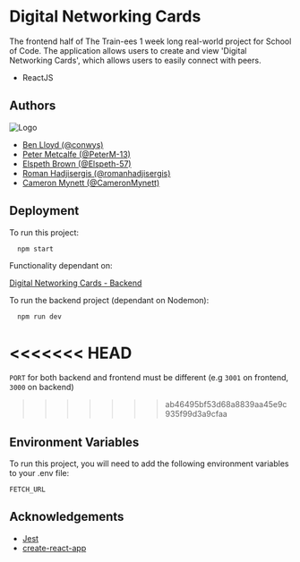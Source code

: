 # Digital Networking Cards

The frontend half of The Train-ees 1 week long real-world project for School of Code.
The application allows users to create and view 'Digital Networking Cards', which allows
users to easily connect with peers.

- ReactJS

## Authors

![Logo](https://i.imgur.com/DfBRZa3.png)

- [Ben Lloyd (@conwys)](https://www.github.com/conwys)
- [Peter Metcalfe (@PeterM-13)](https://www.github.com/PeterM-13)
- [Elspeth Brown (@Elspeth-57)](https://www.github.com/Elspeth-57)
- [Roman Hadjisergis (@romanhadjisergis)](https://www.github.com/romanhadjisergis)
- [Cameron Mynett (@CameronMynett)](https://www.github.com/cameronmynett)

## Deployment

To run this project:

```bash
  npm start
```

Functionality dependant on:

[Digital Networking Cards - Backend](https://github.com/SchoolOfCode/bc13_w9_project-backend-the-train-ees)

To run the backend project (dependant on Nodemon):

```bash
  npm run dev
```

<<<<<<< HEAD
=======
`PORT` for both backend and frontend must be different (e.g `3001` on frontend, `3000` on backend)


>>>>>>> ab46495bf53d68a8839aa45e9c935f99d3a9cfaa
## Environment Variables

To run this project, you will need to add the following environment variables to your .env file:

`FETCH_URL`

## Acknowledgements

- [Jest](https://jestjs.io/)
- [create-react-app](https://create-react-app.dev/)
